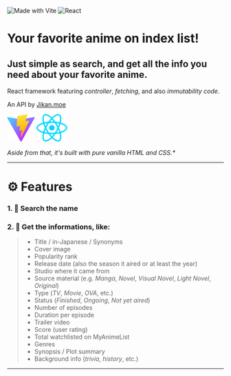 ![Made with Vite](https://img.shields.io/badge/Made%20with-Vite-646CFF?logo=vite&logoColor=white)
![React](https://img.shields.io/badge/React-20232A?logo=react&logoColor=61DAFB)

# Your favorite anime on index list!

## Just simple as search, and get all the info you need about your favorite anime.</h2>

React framework featuring _controller_, _fetching_, and also _immutability code_.

An API by [Jikan.moe](https://docs.api.jikan.moe/)

[![Vite Logo](/public/vite.svg)](https://vite.dev/)
[![React Logo](/public/react.svg)](https://react.dev/)

_Aside from that, it's built with pure vanilla HTML and CSS.\*_

<hr>

# ⚙️ Features

### 1. 🔎 Search the name

### 2. 📖 Get the informations, like:

> -   Title / in-Japanese / Synonyms
> -   Cover image
> -   Popularity rank
> -   Release date (also the season it aired or at least the year)
> -   Studio where it came from
> -   Source material (e.g. _Manga_, _Novel_, _Visual Novel_, _Light Novel_, _Original_)
> -   Type (_TV_, _Movie_, _OVA_, etc.)
> -   Status (_Finished_, _Ongoing_, _Not yet aired_)
> -   Number of episodes
> -   Duration per episode
> -   Trailer video
> -   Score (user rating)
> -   Total watchlisted on MyAnimeList
> -   Genres
> -   Synopsis / Plot summary
> -   Background info (_trivia_, _history_, etc.)

---
